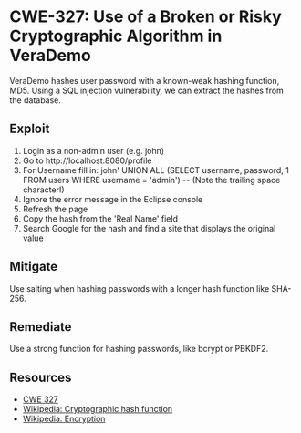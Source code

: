 CWE-327: Use of a Broken or Risky Cryptographic Algorithm in VeraDemo
========================================================================================================

VeraDemo hashes user password with a known-weak hashing function, MD5.
Using a SQL injection vulnerability, we can extract the hashes from the database.

Exploit
-------
1. Login as a non-admin user (e.g. john)
2. Go to http://localhost:8080/profile
3. For Username fill in: john' UNION ALL (SELECT username, password, 1 FROM users WHERE username = 'admin') -- 
   (Note the trailing space character!)
4. Ignore the error message in the Eclipse console
5. Refresh the page
6. Copy the hash from the 'Real Name' field
7. Search Google for the hash and find a site that displays the original value

Mitigate
--------
Use salting when hashing passwords with a longer hash function like SHA-256.

Remediate
---------
Use a strong function for hashing passwords, like bcrypt or PBKDF2.

Resources
---------
* [CWE 327](https://cwe.mitre.org/data/definitions/327.html)
* [Wikipedia: Cryptographic hash function](https://en.wikipedia.org/wiki/Cryptographic_hash_function)
* [Wikipedia: Encryption](https://en.wikipedia.org/wiki/Encryption)
